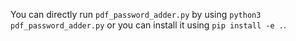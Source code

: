 You can directly run `pdf_password_adder.py` by using `python3 pdf_password_adder.py` or you can install it using `pip install -e .`.
